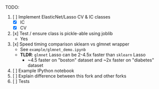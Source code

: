TODO:

1. [ ] Implement ElasticNet/Lasso CV & IC classes
    * [x] IC
    * [x] CV
2. [x] Test / ensure class is pickle-able using joblib
    * Yes
3. [x] Speed timing comparison sklearn vs glmnet wrapper
    * See `example/glmnet_demo.ipynb`
    * **TLDR**: `glmnet` Lasso can be 2-4.5x faster than `sklearn` Lasso
        * ~4.5 faster on "boston" dataset and ~2x faster on "diabetes" dataset
4. [ ] Example IPython notebook
5. [ ] Explain difference between this fork and other forks
6. [ ] Tests

